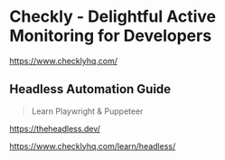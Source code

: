 # Checkly - Delightful Active Monitoring for Developers

<https://www.checklyhq.com/>

## Headless Automation Guide

> Learn Playwright & Puppeteer

<https://theheadless.dev/>

<https://www.checklyhq.com/learn/headless/>
